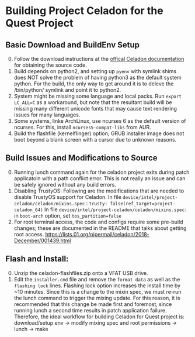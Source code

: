 # Building Project Celadon for the Quest Project

## Basic Download and BuildEnv Setup
0. Follow the download instructions at the [offical Celadon documentation](https://01.org/projectceladon/documentation/getting_started/build-source) for obtaining the source code.
1. Build depends on python2, and setting up `pyenv` with symlink shims does NOT solve the problem of having python3 as the default system python. For the build, the only way to get around it is to deleve the /bin/python/ symlink and point it to python2.
2. System might be missing some language and local packs. Run `export LC_ALL=C` as a workaround, but note that the resultant build will be missing many different unicode fonts that may cause text rendering issues for many languages.
3. Some systems, linke ArchLinux, use ncurses 6 as the default version of ncurses. For this, install `ncurses5-compat-libs` from AUR.
0. Build the flashfile (kernelflinger) option; GRUB installer image does not boot beyond a blank screen with a cursor due to unknown reasons.

## Build Issues and Modifications to Source
0. Running lunch command again for the celadon project exits during patch applicatoin with a path conflict error. This is not really an issue and can be safely ignored without any build errors.
1. Disabling TrustyOS: Following are the modifications that are needed to disable TrustyOS support for Celadon.
In file `device/intel/project-celadon/celadon/mixins.spec` : `trusty: false(ref_target=project-celadon_64)`
In file `device/intel/project-celadon/celadon/mixins.spec`: in `boot-arch` option, set `tos_partition=false`
2. For root terminal access, the code and configs require some pre-build changes; these are documented in the README that talks about getting root access.
https://lists.01.org/pipermail/celadon/2018-December/001439.html

## Flash and Install:
0. Unzip the celadon-flashfiles.zip onto a VFAT USB drive.
1. Edit the `installer.cmd` file and remove the `format data` as well as the `flashing lock` lines. Flashing lock option increases the install time by ~10 minutes. Since this is a change to the mixin spec, we must re-run the lunch command to trigger the mixing update. For this reason, it is recommended that this change be made first and foremost, since running lunch a second time results in patch application failure. Therefore, the ideal workflow for building Celadon for Quest project is:
download/setup env -> modify mixing spec and root permissions -> lunch -> make

